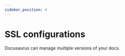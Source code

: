 ```yaml
---
sidebar_position: 4
---
```


# SSL configurations

Docusaurus can manage multiple versions of your docs.